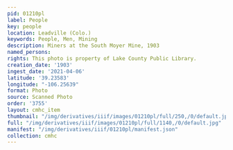 ```yaml
---
pid: 01210pl
label: People
key: people
location: Leadville (Colo.)
keywords: People, Men, Mining
description: Miners at the South Moyer Mine, 1903
named_persons: 
rights: This photo is property of Lake County Public Library.
creation_date: '1903'
ingest_date: '2021-04-06'
latitude: '39.23583'
longitude: "-106.25639"
format: Photo
source: Scanned Photo
order: '3755'
layout: cmhc_item
thumbnail: "/img/derivatives/iiif/images/01210pl/full/250,/0/default.jpg"
full: "/img/derivatives/iiif/images/01210pl/full/1140,/0/default.jpg"
manifest: "/img/derivatives/iiif/01210pl/manifest.json"
collection: cmhc
---
```

